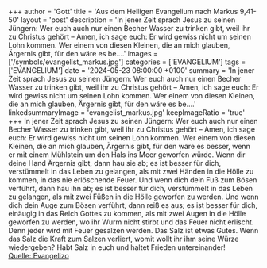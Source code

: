 +++
author = 'Gott'
title = 'Aus dem Heiligen Evangelium nach Markus 9,41-50'
layout = 'post'
description = 'In jener Zeit sprach Jesus zu seinen Jüngern: Wer euch auch nur einen Becher Wasser zu trinken gibt, weil ihr zu Christus gehört – Amen, ich sage euch: Er wird gewiss nicht um seinen Lohn kommen. Wer einem von diesen Kleinen, die an mich glauben, Ärgernis gibt, für den wäre es be....'
images = ['/symbols/evangelist_markus.jpg']
categories = ['EVANGELIUM']
tags = ['EVANGELIUM']
date = '2024-05-23 08:00:00 +0100'
summary = 'In jener Zeit sprach Jesus zu seinen Jüngern: Wer euch auch nur einen Becher Wasser zu trinken gibt, weil ihr zu Christus gehört – Amen, ich sage euch: Er wird gewiss nicht um seinen Lohn kommen. Wer einem von diesen Kleinen, die an mich glauben, Ärgernis gibt, für den wäre es be....'
linkedsummaryImage = 'evangelist_markus.jpg'
keepImageRatio = 'true'
+++
In jener Zeit sprach Jesus zu seinen Jüngern: Wer euch auch nur einen Becher Wasser zu trinken gibt, weil ihr zu Christus gehört – Amen, ich sage euch: Er wird gewiss nicht um seinen Lohn kommen.
Wer einem von diesen Kleinen, die an mich glauben, Ärgernis gibt, für den wäre es besser, wenn er mit einem Mühlstein um den Hals ins Meer geworfen würde.<!--more-->
Wenn dir deine Hand Ärgernis gibt, dann hau sie ab; es ist besser für dich, verstümmelt in das Leben zu gelangen, als mit zwei Händen in die Hölle zu kommen, in das nie erlöschende Feuer.
Und wenn dich dein Fuß zum Bösen verführt, dann hau ihn ab;
es ist besser für dich, verstümmelt in das Leben zu gelangen, als mit zwei Füßen in die Hölle geworfen zu werden.
Und wenn dich dein Auge zum Bösen verführt, dann reiß es aus;
es ist besser für dich, einäugig in das Reich Gottes zu kommen, als mit zwei Augen in die Hölle geworfen zu werden,
wo ihr Wurm nicht stirbt und das Feuer nicht erlischt.
Denn jeder wird mit Feuer gesalzen werden.
Das Salz ist etwas Gutes. Wenn das Salz die Kraft zum Salzen verliert, womit wollt ihr ihm seine Würze wiedergeben? Habt Salz in euch und haltet Frieden untereinander!<br> [Quelle: Evangelizo](https://evangeliumtagfuertag.org/DE/gospel)